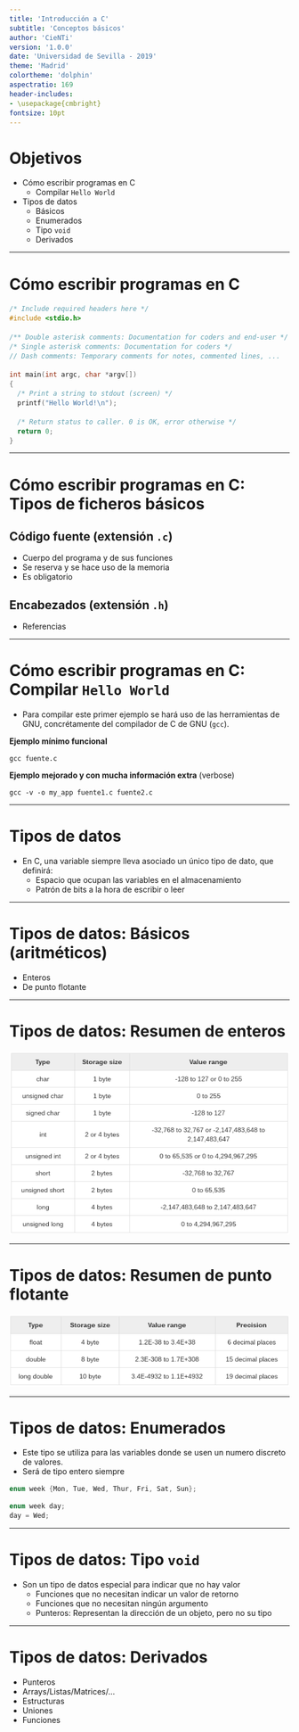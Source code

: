 ```yaml
---
title: 'Introducción a C'
subtitle: 'Conceptos básicos'
author: 'CieNTi'
version: '1.0.0'
date: 'Universidad de Sevilla - 2019'
theme: 'Madrid'
colortheme: 'dolphin'
aspectratio: 169
header-includes:
- \usepackage{cmbright}
fontsize: 10pt
---
```


# Objetivos

- Cómo escribir programas en C
  + Compilar `Hello World`
- Tipos de datos
  + Básicos
  + Enumerados
  + Tipo `void`
  + Derivados

---

# Cómo escribir programas en C

```c
/* Include required headers here */
#include <stdio.h>

/** Double asterisk comments: Documentation for coders and end-user */
/* Single asterisk comments: Documentation for coders */
// Dash comments: Temporary comments for notes, commented lines, ...

int main(int argc, char *argv[])
{
  /* Print a string to stdout (screen) */
  printf("Hello World!\n");

  /* Return status to caller. 0 is OK, error otherwise */
  return 0;
}
```

---

# Cómo escribir programas en C: Tipos de ficheros básicos

## Código fuente (extensión `.c`)

- Cuerpo del programa y de sus funciones
- Se reserva y se hace uso de la memoria
- Es obligatorio

## Encabezados (extensión `.h`)

- Referencias 

---

# Cómo escribir programas en C: Compilar `Hello World`

- Para compilar este primer ejemplo se hará uso de las herramientas de GNU, concrétamente del compilador de C de GNU (`gcc`).

**Ejemplo mínimo funcional**

```shell
gcc fuente.c
```

**Ejemplo mejorado y con mucha información extra** (verbose)

```shell
gcc -v -o my_app fuente1.c fuente2.c
```

---

# Tipos de datos

- En C, una variable siempre lleva asociado un único tipo de dato, que definirá:
  + Espacio que ocupan las variables en el almacenamiento
  + Patrón de bits a la hora de escribir o leer

---

# Tipos de datos: Básicos (aritméticos)

- Enteros
- De punto flotante

---

# Tipos de datos: Resumen de enteros

![Tabla con los tipos enteros](c-types_integer.png)

---

# Tipos de datos: Resumen de punto flotante

![Tabla con los tipos punto flotante](c-types_floating.png)

---

# Tipos de datos: Enumerados

- Este tipo se utiliza para las variables donde se usen un numero discreto de valores.
- Será de tipo entero siempre

```c
enum week {Mon, Tue, Wed, Thur, Fri, Sat, Sun};
```

```c
enum week day; 
day = Wed; 
```

---

# Tipos de datos: Tipo `void`

- Son un tipo de datos especial para indicar que no hay valor
  + Funciones que no necesitan indicar un valor de retorno
  + Funciones que no necesitan ningún argumento
  + Punteros: Representan la dirección de un objeto, pero no su tipo

---

# Tipos de datos: Derivados

- Punteros
- Arrays/Listas/Matrices/...
- Estructuras
- Uniones
- Funciones
